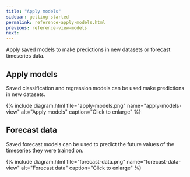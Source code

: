 ```yaml
---
title: "Apply models"
sidebar: getting-started
permalink: reference-apply-models.html
previous: reference-view-models
next:
---
```


Apply saved models to make predictions in new datasets or forecast timeseries data.

## Apply models ##

Saved classification and regression models can be used make predictions in new datasets.

{% include diagram.html file="apply-models.png" name="apply-models-view" alt="Apply models" caption="Click to enlarge" %}

## Forecast data ##

Saved forecast models can be used to predict the future values of the timeseries they were trained on.

{% include diagram.html file="forecast-data.png" name="forecast-data-view" alt="Forecast data" caption="Click to enlarge" %}